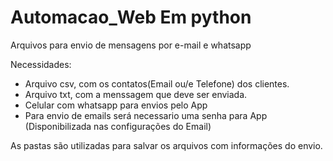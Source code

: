 # Automacao_Web Em python

Arquivos para envio de mensagens por e-mail e whatsapp

Necessidades:
- Arquivo csv, com os contatos(Email ou/e Telefone) dos clientes.
- Arquivo txt, com a menssagem que deve ser enviada.
- Celular com whatsapp para envios pelo App
- Para envio de emails será necessario uma senha para App (Disponibilizada nas configurações do Email)

As pastas são utilizadas para salvar os arquivos com informações do envio.
